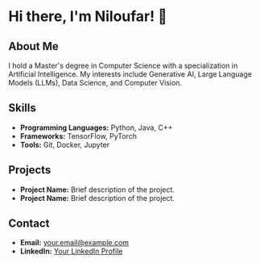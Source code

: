 # Hi there, I'm Niloufar! 👋

## About Me
I hold a Master's degree in Computer Science with a specialization in Artificial Intelligence. My interests include Generative AI, Large Language Models (LLMs), Data Science, and Computer Vision.

## Skills
- **Programming Languages:** Python, Java, C++
- **Frameworks:** TensorFlow, PyTorch
- **Tools:** Git, Docker, Jupyter

## Projects
- **Project Name:** Brief description of the project.
- **Project Name:** Brief description of the project.

## Contact
- **Email:** [your.email@example.com](mailto:your.email@example.com)
- **LinkedIn:** [Your LinkedIn Profile](https://www.linkedin.com/in/niloufar-naeeni/)

